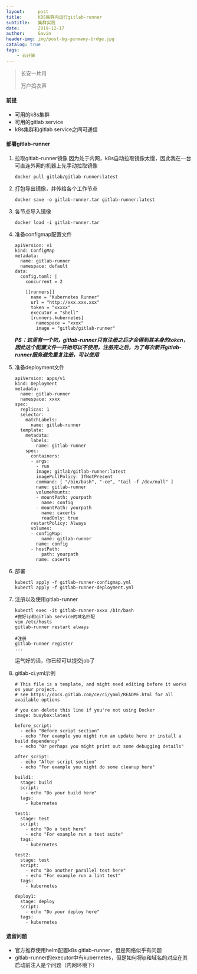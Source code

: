 ```yaml
---
layout:     post
title:      K8S集群内运行gitlab-runner
subtitle:   集群实践
date:       2019-12-17
author:     Gavin
header-img: img/post-bg-germany-brdge.jpg
catalog: true
tags:
    - 云计算
---
```


> 长安一片月
> 
> 万户捣衣声

#### 前提

+ 可用的k8s集群
+ 可用的gitlab service
+ k8s集群和gitlab service之间可通信

#### 部署gitlab-runner

1. 拉取gitlab-runner镜像
	因为处于内网，k8s自动拉取镜像太慢，因此我在一台可直连外网的机器上先手动拉取镜像
	```
	docker pull gitlab/gitlab-runner:latest
	```
2. 打包导出镜像，并传给各个工作节点
	```
	docker save -o gitlab-runner.tar gitlab-runner:latest
	```
3. 各节点导入镜像
	```
	docker load -i gitlab-runner.tar
	```
4. 准备configmap配置文件

	```
	apiVersion: v1
	kind: ConfigMap
	metadata:
	  name: gitlab-runner
	  namespace: default
	data:
	  config.toml: |
	    concurrent = 2
	
	    [[runners]]
	      name = "Kubernetes Runner"
	      url = "http://xxx.xxx.xxx"
	      token = "xxxxx"
	      executor = "shell"
	      [runners.kubernetes]
	        namespace = "xxxx"
	        image = "gitlab/gitlab-runner"
	```

	***PS：这里有一个坑，gitlab-runner只有注册之后才会得到其本身的token，因此这个配置文件一开始可以不使用，注册完之后，为了每次新开gitlab-runner服务避免重复注册，可以使用***

5. 准备deployment文件

	```
	apiVersion: apps/v1
	kind: Deployment
	metadata:
	  name: gitlab-runner
	  namespace: xxxx
	spec:
	  replicas: 1
	  selector:
	    matchLabels:
	      name: gitlab-runner
	  template:
	    metadata:
	      labels:
	        name: gitlab-runner
	    spec:
	      containers:
	      - args:
	        - run
	        image: gitlab/gitlab-runner:latest
	        imagePullPolicy: IfNotPresent
	        command: [ "/bin/bash", "-ce", "tail -f /dev/null" ]
	        name: gitlab-runner
	        volumeMounts:
	        - mountPath: yourpath
	          name: config
	        - mountPath: yourpath
	          name: cacerts
	          readOnly: true
	      restartPolicy: Always
	      volumes:
	      - configMap:
	          name: gitlab-runner
	        name: config
	      - hostPath:
	          path: yourpath
	        name: cacerts
	
	```

6. 部署

	```
	kubectl apply -f gitlab-runner-configmap.yml
	kubectl apply -f gitlab-runner-deployment.yml
	```

7. 注册以及使用gitlab-runner

	```
	kubectl exec -it gitlab-runner-xxxx /bin/bash
	#做好ip和gitlab service的域名匹配
	vim /etc/hosts
	gitlab-runner restart always
	
	#注册
	gitlab-runner register
	...
	```

	运气好的话，你已经可以提交job了

8. gitlab-ci.yml示例

	```
	# This file is a template, and might need editing before it works on your project.
	# see https://docs.gitlab.com/ce/ci/yaml/README.html for all available options
	
	# you can delete this line if you're not using Docker
	image: busybox:latest
	
	before_script:
	  - echo "Before script section"
	  - echo "For example you might run an update here or install a build dependency"
	  - echo "Or perhaps you might print out some debugging details"
	
	after_script:
	  - echo "After script section"
	  - echo "For example you might do some cleanup here"
	
	build1:
	  stage: build
	  script:
	    - echo "Do your build here"
	  tags:
	    - kubernetes
	
	test1:
	  stage: test
	  script:
	    - echo "Do a test here"
	    - echo "For example run a test suite"
	  tags:
	    - kubernetes
	
	test2:
	  stage: test
	  script:
	    - echo "Do another parallel test here"
	    - echo "For example run a lint test"
	  tags:
	    - kubernetes
	
	deploy1:
	  stage: deploy
	  script:
	    - echo "Do your deploy here"
	  tags:
	    - kubernetes
	
	```

#### 遗留问题

+ 官方推荐使用helm配置k8s gitlab-runner，但是网络似乎有问题
+ gitlab-runner的executor中有kubernetes，但是如何将ip和域名的对应在其启动前注入是个问题（内网环境下）